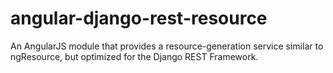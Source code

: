 angular-django-rest-resource
============================

An AngularJS module that provides a resource-generation service similar to ngResource, but optimized for the Django REST Framework.
